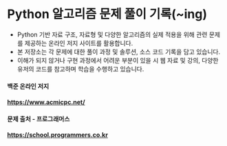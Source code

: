 
# Python 알고리즘 문제 풀이 기록(~ing)

* Python 기반 자료 구조, 자료형 및 다양한 알고리즘의 실제 적용을 위해 관련 문제를 제공하는 온라인 저지 사이트를 활용합니다.
* 본 저장소는 각 문제에 대한 풀이 과정 및 솔루션, 소스 코드 기록을 담고 있습니다.
* 이해가 되지 않거나 구현 과정에서 어려운 부분이 있을 시 웹 자료 및 강의, 다양한 유저의 코드를 참고하며 학습을 수행하고 있습니다.

#### 백준 온라인 저지
#### https://www.acmicpc.net/
#### 문제 출처 - 프로그래머스
#### https://school.programmers.co.kr

